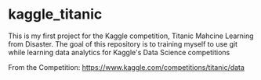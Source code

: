 # kaggle_titanic
This is my first project for the Kaggle competition, Titanic Mahcine Learning from Disaster. The goal of this repository is to training myself to use git while learning data analytics for Kaggle's Data Science competitions

From the Competition:
https://www.kaggle.com/competitions/titanic/data
